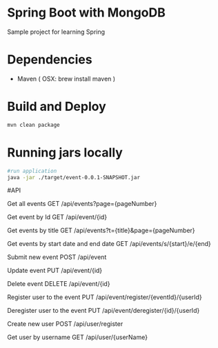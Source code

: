 # Spring Boot with MongoDB
Sample project for learning Spring

# Dependencies

- Maven ( OSX: brew install maven )

# Build and Deploy
```bash
mvn clean package
```
# Running jars locally
```bash
#run application
java -jar ./target/event-0.0.1-SNAPSHOT.jar
```

#API

Get all events
GET /api/events?page={pageNumber}

Get event by Id
GET /api/event/{id}

Get events by title
GET /api/events?t={title}&page={pageNumber}

Get events by start date and end date
GET /api/events/s/{start}/e/{end}

Submit new event
POST /api/event

Update event
PUT /api/event/{id}

Delete event
DELETE /api/event/{id}

Register user to the event
PUT /api/event/register/{eventId}/{userId}

Deregister user to the event
PUT /api/event/deregister/{id}/{userId}

Create new user
POST /api/user/register

Get user by username
GET /api/user/{userName}


